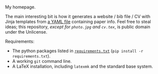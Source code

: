 My homepage.

The main interesting bit is how it generates a website / bib file / CV with Jinja templates from [a YAML file](papers.yaml) containing paper info. Feel free to steal ideas; this repository, _except for `photo.jpg` and `cv.tex`_,  is public domain under the Unlicense.

Requirements:

- The python packages listed in [`requirements.txt`](requirements.txt) (`pip install -r requirements.txt`).
- A working `git` command line.
- A LaTeX installation, including `latexmk` and the standard base system.
